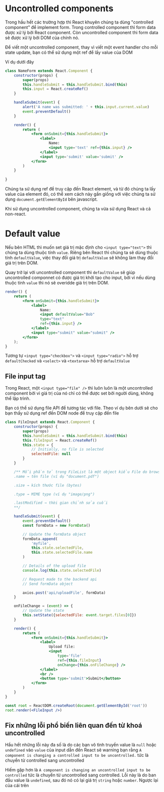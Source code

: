 # Uncontrolled components

Trong hầu hết các trường hợp thì React khuyên chúng ta dùng "controlled component" để implement form. Trong controlled component thì form data được xử lý bởi React component. Còn uncontrolled component thì form data sẽ được xử lý bởi DOM của chính nó.

Để viết một uncontrolled component, thay vì viết một event handler cho mỗi state update, bạn có thể sử dụng một ref để lấy value của DOM

Ví dụ dưới đây

```jsx
class NameForm extends React.Component {
    constructor(props) {
        super(props)
        this.handleSubmit = this.handleSubmit.bind(this)
        this.input = React.createRef()
    }

    handleSubmit(event) {
        alert('A name was submitted: ' + this.input.current.value)
        event.preventDefault()
    }

    render() {
        return (
            <form onSubmit={this.handleSubmit}>
                <label>
                    Name:
                    <input type='text' ref={this.input} />
                </label>
                <input type='submit' value='submit' />
            </form>
        )
    }
    
}
```

Chúng ta sử dụng ref để truy cập đến React element, và từ đó chúng ta lấy value của element đó, có thể xem cách này gần giống với việc chúng ta sử dụng `document.getElementById` bên javascript.

Khi sử dụng uncontrolled component, chúng ta vừa sử dụng React và cả non-react.

# Default value

Nếu bên HTML thì muốn set giá trị mặc định cho `<input type="text">` thì chúng ta dùng thuộc tính `value`. Riêng bên React thì chúng ta sẽ dùng thuộc tính `defaultValue`, việc thay đổi giá trị `defaultValue` sẽ không làm thay đổi giá trị trên DOM.

Quay trở lại với uncontrolled component thì `defaultValue` sẽ giúp uncontrolled componnet có được giá trị khởi tạo cho input, bởi vì nếu dùng thuộc tính `value` thì nó sẽ overidde giá trị trên DOM.

```jsx
render() {
    return (
        <form onSubmit={this.handleSubmit}>
            <label>
                Name:
                <input defaultValue="Bob"
                type="text"
                ref={this.input} />
            </label>
            <input type="submit" value="submit" />
        </form>
    );
}
```

Tương tự `<input type="checkbox">` và `<input type="radio">` hỗ trợ `defaultChecked` và `<select>` và `<textarea>` hỗ trợ `defaultValue`

## File input tag

Trong React, một `<input type="file" />` thì luôn luôn là một uncontrolled component bởi vì giá trị của nó chỉ có thể được set bởi người dùng, không thể lập trình.

Bạn có thể sử dụng file API để tương tác với file. Theo ví dụ bên dưới sẽ cho bạn thấy sử dụng ref đến DOM node để truy cập đến file

```jsx
class FileInput extends React.Component {
    constructor(props) {
        super(props)
        this.handleSubmit = this.handleSubmit.bind(this)
        this.fileInput = React.createRef()
        this.state = {
            // Initially, no file is selected
            selectedFile: null
        }
    }

    /** Mỗi phần tử trong FileList là một object kiểu File do browser cung cấp. Gồm có 
    .name → tên file (ví dụ "document.pdf")

    .size → kích thước file (bytes)

    .type → MIME type (ví dụ "image/png")

    .lastModified → thời gian chỉnh sửa cuối 
    **/

    handleSubmit(event) {
        event.preventDefault()
        const formData = new FormData()

        // Update the formData object
        formData.append(
            'myfile',
            this.state.selectedFile,
            this.state.selectedFile.name
        )

        // Details of the upload file
        console.log(this.state.selectedFile)

        // Request made to the backend api
        // Send formData object

        axios.post('api/uploadFile', formData)
    }

    onFileChange = (event) => {
        // Update the state
        this.setState({selectedFile: event.target.files[0]})
    }

    render() {
        return (
            <form onSubmit={this.handleSubmit}>
                <label>
                    Upload file:
                    <input 
                        type='file' 
                        ref={this.fileInput}
                        onChange={this.onFileChange} />
                </label>
                <br />
                <button type='submit'>Submit</button>
            </form>
        )
    }
}

const root = ReactDOM.createRoot(document.getElementById('root'))
root.render(<FileInput />)
```

## Fix những lỗi phổ biến liên quan đến từ khoá uncontrolled

Hầu hết những lỗi này đa số là do các bạn vô tình truyền value là `null` hoặc `undefined` vào `value` của input dẫn đến React sẽ warning bạn rằng `A component is changing a controlled input to be uncontrolled.` tức là chuyển từ controlled sang uncontrolled

Hiếm gặp hơn là `A component is changing an uncontrolled input to be controlled` tức là chuyển từ uncontrolled sang controlled. Lỗi này là do ban đầu value là `undefined`, sau đó nó có lại giá trị `string` hoặc `number`. Ngược lại của cái trên



